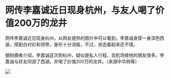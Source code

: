 

# 网传李嘉诚近日现身杭州，与友人喝了价值200万的龙井

网传李嘉诚近日现身杭州。从网友提供的图片中可以看到，李嘉诚身穿一身深色西装，搭配白衬衫和领带，身形十分消瘦，不过，状态看起来还不错。

据拍摄者介绍，李嘉诚这次到杭州，疑似是私人行程，去机场接他的朋友很多。李嘉诚与好友同游了西湖，并喝了价值200万的龙井。（来源中华网等）

![](https://inews.gtimg.com/om_bt/OURVgoCUnkyBPpdktW8nvWdfAgNB5sYHUQSTwiTqMxQ1wAA/1000)

